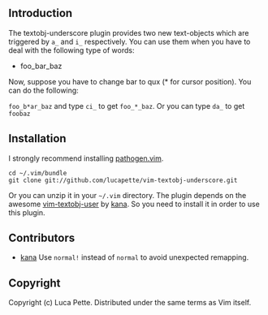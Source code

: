 Introduction
------------

The textobj-underscore plugin provides two new text-objects which are
triggered by `a_` and `i_` respectively. You can use them when you have to
deal with the following type of words:

- foo\_bar\_baz

Now, suppose you have to change bar to qux (\* for cursor position). You can
do the following:

`foo_b*ar_baz` and type `ci_` to get `foo_*_baz`. Or you can type `da_` to get
`foobaz`

Installation
------------

I strongly recommend installing [pathogen.vim](https://github.com/tpope/vim-pathogen).

    cd ~/.vim/bundle
    git clone git://github.com/lucapette/vim-textobj-underscore.git

Or you can unzip it in your `~/.vim` directory. The plugin depends on the awesome
[vim-textobj-user](https://github.com/kana/vim-textobj-user) by
[kana](https://github.com/kana). So you need to install it in order to use
this plugin.

Contributors
------------

- [kana](https://github.com/kana)
  Use `normal!` instead of `normal` to avoid unexpected remapping.

Copyright
---------

Copyright (c) Luca Pette. Distributed under the same terms as Vim itself.
